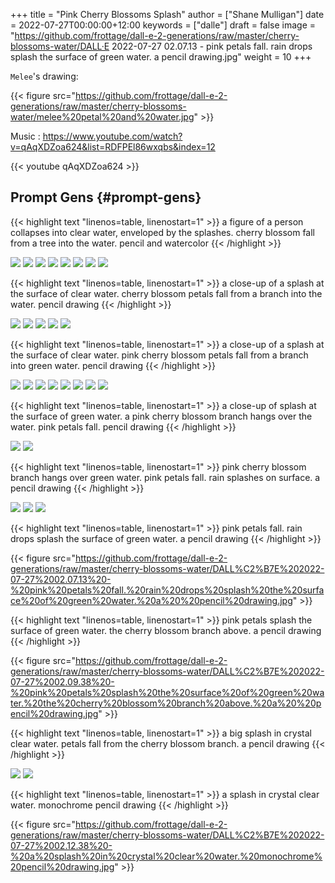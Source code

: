 +++
title = "Pink Cherry Blossoms Splash"
author = ["Shane Mulligan"]
date = 2022-07-27T00:00:00+12:00
keywords = ["dalle"]
draft = false
image = "https://github.com/frottage/dall-e-2-generations/raw/master/cherry-blossoms-water/DALL·E 2022-07-27 02.07.13 - pink petals fall. rain drops splash the surface of green water. a  pencil drawing.jpg"
weight = 10
+++

`Melee`'s drawing:

{{< figure src="https://github.com/frottage/dall-e-2-generations/raw/master/cherry-blossoms-water/melee%20petal%20and%20water.jpg" >}}

Music
: <https://www.youtube.com/watch?v=qAqXDZoa624&list=RDFPEl86wxqbs&index=12>

{{< youtube qAqXDZoa624 >}}


## Prompt Gens {#prompt-gens}

{{< highlight text "linenos=table, linenostart=1" >}}
a figure of a person collapses into clear water, enveloped by the splashes.
cherry blossom fall from a tree into the water. pencil and watercolor
{{< /highlight >}}

![](https://github.com/frottage/dall-e-2-generations/raw/master/cherry-blossoms-water/DALL%C2%B7E%202022-07-27%2001.58.11%20-%20a%20figure%20of%20a%20person%20collapses%20into%20clear%20water,%20enveloped%20by%20the%20splashes.%20cherry%20blossom%20fall%20from%20a%20tree%20into%20the%20water.%20pencil%20and%20watercolor.jpg)
![](https://github.com/frottage/dall-e-2-generations/raw/master/cherry-blossoms-water/DALL%C2%B7E%202022-07-27%2001.58.15%20-%20a%20figure%20of%20a%20person%20collapses%20into%20clear%20water,%20enveloped%20by%20the%20splashes.%20cherry%20blossom%20fall%20from%20a%20tree%20into%20the%20water.%20pencil%20and%20watercolor.jpg)
![](https://github.com/frottage/dall-e-2-generations/raw/master/cherry-blossoms-water/DALL%C2%B7E%202022-07-27%2001.58.19%20-%20a%20figure%20of%20a%20person%20collapses%20into%20clear%20water,%20enveloped%20by%20the%20splashes.%20cherry%20blossom%20fall%20from%20a%20tree%20into%20the%20water.%20pencil%20and%20watercolor.jpg)
![](https://github.com/frottage/dall-e-2-generations/raw/master/cherry-blossoms-water/DALL%C2%B7E%202022-07-27%2001.58.22%20-%20a%20figure%20of%20a%20person%20collapses%20into%20clear%20water,%20enveloped%20by%20the%20splashes.%20cherry%20blossom%20fall%20from%20a%20tree%20into%20the%20water.%20pencil%20and%20watercolor.jpg)
![](https://github.com/frottage/dall-e-2-generations/raw/master/cherry-blossoms-water/DALL%C2%B7E%202022-07-27%2001.58.42%20-%20a%20figure%20of%20a%20person%20collapses%20into%20clear%20water,%20enveloped%20by%20the%20splashes.%20cherry%20blossom%20fall%20from%20a%20tree%20into%20the%20water.%20pencil%20and%20watercolor.jpg)
![](https://github.com/frottage/dall-e-2-generations/raw/master/cherry-blossoms-water/DALL%C2%B7E%202022-07-27%2001.58.47%20-%20a%20figure%20of%20a%20person%20collapses%20into%20clear%20water,%20enveloped%20by%20the%20splashes.%20cherry%20blossom%20fall%20from%20a%20tree%20into%20the%20water.%20pencil%20and%20watercolor.jpg)
![](https://github.com/frottage/dall-e-2-generations/raw/master/cherry-blossoms-water/DALL%C2%B7E%202022-07-27%2001.58.49%20-%20a%20figure%20of%20a%20person%20collapses%20into%20clear%20water,%20enveloped%20by%20the%20splashes.%20cherry%20blossom%20fall%20from%20a%20tree%20into%20the%20water.%20pencil%20and%20watercolor.jpg)
![](https://github.com/frottage/dall-e-2-generations/raw/master/cherry-blossoms-water/DALL%C2%B7E%202022-07-27%2001.58.54%20-%20a%20figure%20of%20a%20person%20collapses%20into%20clear%20water,%20enveloped%20by%20the%20splashes.%20cherry%20blossom%20fall%20from%20a%20tree%20into%20the%20water.%20pencil%20and%20watercolor.jpg)

{{< highlight text "linenos=table, linenostart=1" >}}
a close-up of a splash at the surface of clear water. cherry blossom petals
fall from a branch into the water. pencil drawing
{{< /highlight >}}

![](https://github.com/frottage/dall-e-2-generations/raw/master/cherry-blossoms-water/DALL%C2%B7E%202022-07-27%2002.00.51%20-%20a%20close-up%20of%20a%20splash%20at%20the%20surface%20of%20clear%20water.%20cherry%20blossom%20petals%20fall%20from%20a%20branch%20into%20the%20water.%20pencil%20drawing.jpg)
![](https://github.com/frottage/dall-e-2-generations/raw/master/cherry-blossoms-water/DALL%C2%B7E%202022-07-27%2002.00.54%20-%20a%20close-up%20of%20a%20splash%20at%20the%20surface%20of%20clear%20water.%20cherry%20blossom%20petals%20fall%20from%20a%20branch%20into%20the%20water.%20pencil%20drawing.jpg)
![](https://github.com/frottage/dall-e-2-generations/raw/master/cherry-blossoms-water/DALL%C2%B7E%202022-07-27%2002.00.58%20-%20a%20close-up%20of%20a%20splash%20at%20the%20surface%20of%20clear%20water.%20cherry%20blossom%20petals%20fall%20from%20a%20branch%20into%20the%20water.%20pencil%20drawing.jpg)
![](https://github.com/frottage/dall-e-2-generations/raw/master/cherry-blossoms-water/DALL%C2%B7E%202022-07-27%2002.01.01%20-%20a%20close-up%20of%20a%20splash%20at%20the%20surface%20of%20clear%20water.%20cherry%20blossom%20petals%20fall%20from%20a%20branch%20into%20the%20water.%20pencil%20drawing.jpg)
![](https://github.com/frottage/dall-e-2-generations/raw/master/cherry-blossoms-water/DALL%C2%B7E%202022-07-27%2002.01.29%20-%20a%20close-up%20of%20a%20splash%20at%20the%20surface%20of%20clear%20water.%20cherry%20blossom%20petals%20fall%20from%20a%20branch%20into%20the%20water.%20pencil%20drawing.jpg)

{{< highlight text "linenos=table, linenostart=1" >}}
a close-up of a splash at the surface of clear water. pink cherry blossom
petals fall from a branch into green water. pencil drawing
{{< /highlight >}}

![](https://github.com/frottage/dall-e-2-generations/raw/master/cherry-blossoms-water/DALL%C2%B7E%202022-07-27%2002.01.58%20-%20a%20close-up%20of%20a%20splash%20at%20the%20surface%20of%20clear%20water.%20pink%20cherry%20blossom%20petals%20fall%20from%20a%20branch%20into%20green%20water.%20pencil%20drawing.jpg)
![](https://github.com/frottage/dall-e-2-generations/raw/master/cherry-blossoms-water/DALL%C2%B7E%202022-07-27%2002.02.01%20-%20a%20close-up%20of%20a%20splash%20at%20the%20surface%20of%20clear%20water.%20pink%20cherry%20blossom%20petals%20fall%20from%20a%20branch%20into%20green%20water.%20pencil%20drawing.jpg)
![](https://github.com/frottage/dall-e-2-generations/raw/master/cherry-blossoms-water/DALL%C2%B7E%202022-07-27%2002.02.14%20-%20a%20close-up%20of%20a%20splash%20at%20the%20surface%20of%20clear%20water.%20pink%20cherry%20blossom%20petals%20fall%20from%20a%20branch%20into%20green%20water.%20pencil%20drawing.jpg)
![](https://github.com/frottage/dall-e-2-generations/raw/master/cherry-blossoms-water/DALL%C2%B7E%202022-07-27%2002.02.17%20-%20a%20close-up%20of%20a%20splash%20at%20the%20surface%20of%20clear%20water.%20pink%20cherry%20blossom%20petals%20fall%20from%20a%20branch%20into%20green%20water.%20pencil%20drawing.jpg)
![](https://github.com/frottage/dall-e-2-generations/raw/master/cherry-blossoms-water/DALL%C2%B7E%202022-07-27%2002.02.35%20-%20a%20close-up%20of%20a%20splash%20at%20the%20surface%20of%20clear%20water.%20pink%20cherry%20blossom%20petals%20fall%20from%20a%20branch%20into%20green%20water.%20pencil%20drawing.jpg)
![](https://github.com/frottage/dall-e-2-generations/raw/master/cherry-blossoms-water/DALL%C2%B7E%202022-07-27%2002.02.38%20-%20a%20close-up%20of%20a%20splash%20at%20the%20surface%20of%20clear%20water.%20pink%20cherry%20blossom%20petals%20fall%20from%20a%20branch%20into%20green%20water.%20pencil%20drawing.jpg)
![](https://github.com/frottage/dall-e-2-generations/raw/master/cherry-blossoms-water/DALL%C2%B7E%202022-07-27%2002.02.42%20-%20a%20close-up%20of%20a%20splash%20at%20the%20surface%20of%20clear%20water.%20pink%20cherry%20blossom%20petals%20fall%20from%20a%20branch%20into%20green%20water.%20pencil%20drawing.jpg)
![](https://github.com/frottage/dall-e-2-generations/raw/master/cherry-blossoms-water/DALL%C2%B7E%202022-07-27%2002.02.45%20-%20a%20close-up%20of%20a%20splash%20at%20the%20surface%20of%20clear%20water.%20pink%20cherry%20blossom%20petals%20fall%20from%20a%20branch%20into%20green%20water.%20pencil%20drawing.jpg)

{{< highlight text "linenos=table, linenostart=1" >}}
a close-up of splash at the surface of green water. a pink cherry blossom
branch hangs over the water. pink petals fall. pencil drawing
{{< /highlight >}}

![](https://github.com/frottage/dall-e-2-generations/raw/master/cherry-blossoms-water/DALL%C2%B7E%202022-07-27%2002.04.32%20-%20a%20close-up%20of%20splash%20at%20the%20surface%20of%20green%20water.%20a%20pink%20cherry%20blossom%20branch%20hangs%20over%20the%20water.%20pink%20petals%20fall.%20pencil%20drawing.jpg)
![](https://github.com/frottage/dall-e-2-generations/raw/master/cherry-blossoms-water/DALL%C2%B7E%202022-07-27%2002.04.56%20-%20a%20close-up%20of%20splash%20at%20the%20surface%20of%20green%20water.%20a%20pink%20cherry%20blossom%20branch%20hangs%20over%20the%20water.%20pink%20petals%20fall.%20pencil%20drawing.jpg)

{{< highlight text "linenos=table, linenostart=1" >}}
pink cherry blossom branch hangs over green water. pink petals fall. rain
splashes on surface. a  pencil drawing
{{< /highlight >}}

![](https://github.com/frottage/dall-e-2-generations/raw/master/cherry-blossoms-water/DALL%C2%B7E%202022-07-27%2002.05.52%20-%20pink%20cherry%20blossom%20branch%20hangs%20over%20green%20water.%20pink%20petals%20fall.%20rain%20splashes%20on%20surface.%20a%20%20pencil%20drawing.jpg)
![](https://github.com/frottage/dall-e-2-generations/raw/master/cherry-blossoms-water/DALL%C2%B7E%202022-07-27%2002.05.56%20-%20pink%20cherry%20blossom%20branch%20hangs%20over%20green%20water.%20pink%20petals%20fall.%20rain%20splashes%20on%20surface.%20a%20%20pencil%20drawing.jpg)
![](https://github.com/frottage/dall-e-2-generations/raw/master/cherry-blossoms-water/DALL%C2%B7E%202022-07-27%2002.06.01%20-%20pink%20cherry%20blossom%20branch%20hangs%20over%20green%20water.%20pink%20petals%20fall.%20rain%20splashes%20on%20surface.%20a%20%20pencil%20drawing.jpg)

{{< highlight text "linenos=table, linenostart=1" >}}
pink petals fall. rain drops splash the surface of green water. a  pencil
drawing
{{< /highlight >}}

{{< figure src="https://github.com/frottage/dall-e-2-generations/raw/master/cherry-blossoms-water/DALL%C2%B7E%202022-07-27%2002.07.13%20-%20pink%20petals%20fall.%20rain%20drops%20splash%20the%20surface%20of%20green%20water.%20a%20%20pencil%20drawing.jpg" >}}

{{< highlight text "linenos=table, linenostart=1" >}}
pink petals splash the surface of green water. the cherry blossom branch
above. a  pencil drawing
{{< /highlight >}}

{{< figure src="https://github.com/frottage/dall-e-2-generations/raw/master/cherry-blossoms-water/DALL%C2%B7E%202022-07-27%2002.09.38%20-%20pink%20petals%20splash%20the%20surface%20of%20green%20water.%20the%20cherry%20blossom%20branch%20above.%20a%20%20pencil%20drawing.jpg" >}}

{{< highlight text "linenos=table, linenostart=1" >}}
a big splash in crystal clear water. petals fall from the cherry blossom
branch. a  pencil drawing
{{< /highlight >}}

![](https://github.com/frottage/dall-e-2-generations/raw/master/cherry-blossoms-water/DALL%C2%B7E%202022-07-27%2002.11.50%20-%20a%20big%20splash%20in%20crystal%20clear%20water.%20petals%20fall%20from%20the%20cherry%20blossom%20branch.%20a%20%20pencil%20drawing.jpg)
![](https://github.com/frottage/dall-e-2-generations/raw/master/cherry-blossoms-water/DALL%C2%B7E%202022-07-27%2002.11.58%20-%20a%20big%20splash%20in%20crystal%20clear%20water.%20petals%20fall%20from%20the%20cherry%20blossom%20branch.%20a%20%20pencil%20drawing.jpg)

{{< highlight text "linenos=table, linenostart=1" >}}
a splash in crystal clear water. monochrome pencil drawing
{{< /highlight >}}

{{< figure src="https://github.com/frottage/dall-e-2-generations/raw/master/cherry-blossoms-water/DALL%C2%B7E%202022-07-27%2002.12.38%20-%20a%20splash%20in%20crystal%20clear%20water.%20monochrome%20pencil%20drawing.jpg" >}}
